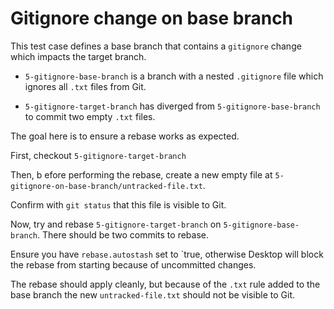 # Gitignore change on base branch

This test case defines a base branch that contains a `gitignore` change which
impacts the target branch.

 - `5-gitignore-base-branch` is a branch with a nested `.gitignore` file which
 ignores all `.txt` files from Git.

 - `5-gitignore-target-branch` has diverged from `5-gitignore-base-branch` to
 commit two empty `.txt` files.

The goal here is to ensure a rebase works as expected.

First, checkout `5-gitignore-target-branch`

Then, b efore performing the rebase, create a new empty file at `5-gitignore-on-base-branch/untracked-file.txt`.

Confirm with `git status` that this file is visible to Git.

Now, try and rebase `5-gitignore-target-branch` on `5-gitignore-base-branch`.
There should be two commits to rebase.

Ensure you have `rebase.autostash` set to `true, otherwise Desktop will block
the rebase from starting because of uncommitted changes.

The rebase should apply cleanly, but because of the `.txt` rule added to the
base branch the new `untracked-file.txt` should not be visible to Git.
